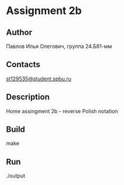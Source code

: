 # Assignment 2b
## Author
Павлов Илья Олегович, группа 24.Б81-мм
## Contacts
st129535@student.spbu.ru
## Description
Home assingment 2b - reverse Polish notation 
## Build
make
## Run
./output
